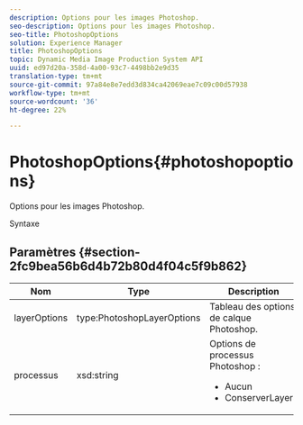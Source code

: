 ```yaml
---
description: Options pour les images Photoshop.
seo-description: Options pour les images Photoshop.
seo-title: PhotoshopOptions
solution: Experience Manager
title: PhotoshopOptions
topic: Dynamic Media Image Production System API
uuid: ed97d20a-358d-4a00-93c7-4498bb2e9d35
translation-type: tm+mt
source-git-commit: 97a84e8e7edd3d834ca42069eae7c09c00d57938
workflow-type: tm+mt
source-wordcount: '36'
ht-degree: 22%

---
```



# PhotoshopOptions{#photoshopoptions}

Options pour les images Photoshop.

Syntaxe

## Paramètres {#section-2fc9bea56b6d4b72b80d4f04c5f9b862}

<table id="table_04100BB8ABD84EF68B0A7CE3AD946414"> 
 <thead> 
  <tr> 
   <th colname="col1" class="entry"> Nom </th> 
   <th colname="col2" class="entry"> Type </th> 
   <th colname="col3" class="entry"> Description </th> 
  </tr> 
 </thead>
 <tbody> 
  <tr> 
   <td colname="col1"> <span class="codeph"> <span class="varname"> layerOptions</span> </span> </td> 
   <td colname="col2"> <span class="codeph"> type:PhotoshopLayerOptions</span> </td> 
   <td colname="col3"> Tableau des options de calque Photoshop. </td> 
  </tr> 
  <tr> 
   <td colname="col1"> <span class="codeph"> <span class="varname"> processus</span> </span> </td> 
   <td colname="col2"> <span class="codeph"> xsd:string</span> </td> 
   <td colname="col3">Options de processus Photoshop : 
    <ul id="ul_DD292274043F4A5ABBBB9DB5C2D46681"> 
     <li id="li_92FA27B1887B464F8C4564FD0B59793B"><span class="codeph"> Aucun</span> </li> 
     <li id="li_5A3B4A33F1A14BA399FC2F1E7C471FCC"><span class="codeph"> ConserverLayers</span> </li> 
    </ul> </td> 
  </tr> 
 </tbody> 
</table>

